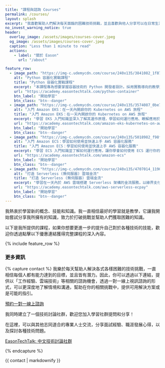 ```yaml
---
title: "課程與諮詢 Courses"
permalink: /courses/
layout: splash
excerpt: "我喜歡幫助人們解決每天面臨的困難技術挑戰，並且喜歡與他人分享可以在日常生活中應用的實用技能，而不僅僅是理論。"
no_invest_warning_notice: true
header:
  overlay_image: /assets/images/courses-cover.jpeg
  og_image: /assets/images/courses-cover.jpeg
  caption: "Less than 1 minute to read"
  actions:
    - label: "關於 Eason"
      url: "/about"

feature_row:
  - image_path: "https://img-c.udemycdn.com/course/240x135/3841082_1f87.jpg"
    alt: "Python 容器化實戰課程"
    title: "Python 容器化實戰課程"
    excerpt: "本課程專為想要掌握容器技術的 Python 開發者設計。採用實務導向的教學方式，讓您在動手實作中深入理解容器化的精髓。透過這堂課程，你將深入了解容器技術的核心概念，學習如何在 Python 開發中有效運用容器化技術、雲端服務整合與部署，並掌握現代化應用程式開發的最佳實踐。"
    url: "https://academy.easontechtalk.com/python-container"
    btn_label: "開始學習"
    btn_class: "btn--danger"
  - image_path: "https://img-c.udemycdn.com/course/240x135/3574087_0be7.jpg"
    alt: "入門 Amazon EKS：在一天內開啟你的 Kubernetes on AWS 旅程"
    title: "入門 Amazon EKS：在一天內開啟你的 Kubernetes on AWS 旅程"
    excerpt: "學習 EKS 入門知識並深入了解其運作原理，學習如何運行應用、瞭解應用於 EKS 中的部署最佳實務，同時學會在 Amazon EKS 上使用 AWS Fargate 無伺服器技術 (Serverless) 運行你的容器化應用程式。"
    url: "https://academy.easontechtalk.com/amazon-eks-kubernetes-on-aws"
    btn_label: "開始學習"
    btn_class: "btn--danger"
  - image_path: "https://img-c.udemycdn.com/course/240x135/5018982_f98f_3.jpg"
    alt: "入門 Amazon ECS：學習如何使用並快速上手 AWS 容器化服務"
    title: "入門 Amazon ECS：學習如何使用並快速上手 AWS 容器化服務"
    excerpt: "學習 ECS 入門知識並了解如何運行應用，讓你學會如何使用 ECS 運行你的容器服務，同時學會在 Amazon ECS 上使用 AWS Fargate 無伺服器技術 (Serverless) 運行你的容器化應用程式。"
    url: "https://academy.easontechtalk.com/amazon-ecs"
    btn_label: "開始學習"
    btn_class: "btn--danger"
  - image_path: "https://img-c.udemycdn.com/course/240x135/4707014_1190.jpg"
    alt: "打造 Serverless (無伺服器) 雲端金流"
    title: "打造 Serverless (無伺服器) 雲端金流"
    excerpt: "學習在一天內於 AWS 雲端搭建 Serverless 架構的金流服務，以綠界支付為例 (ECPay)"
    url: "https://academy.easontechtalk.com/aws-serverless-ecpay"
    btn_label: "開始學習"
    btn_class: "btn--danger"
---
```


我熱衷於學習新的概念、技能和知識。我一直相信最好的學習就是教學，它讓我開始嘗試分享我所擁有的知識，致力於打破挑戰並幫助人們獲取困難的知識。

以下是我所提供的課程，如果你想要更進一步的提升自己對於各種技術的技能，歡迎你透過點擊以下優惠連結獲得完整課程的深入內容。

{% include feature_row %}

### 更多資訊

{% capture contact %}
我樂於每天幫助人解決各式各樣困難的技術挑戰，一直相信每個人都有能力達到的目標，並且皆有潛力。因此，你可以透過以下連結，提供以「工作經驗、雲端技術」等相關的諮詢機會，透過一對一線上視訊諮詢的形式，可以更深度地了解情境和溝通，幫助在你的相關挑戰中，提供可用解決方案或是可能的指引。

<a href="https://app.simplymeet.me/eason/45min" class="btn btn--x-large btn--inverse">預約一對一線上諮詢</a>

我同時建立了一個技術討論社群，歡迎您加入學習社群提問和分享！

在這裡，可以與其他志同道合的專業人士交流，分享面試經驗、職涯發展心得，以及探討各種技術問題。

<a href="https://academy.easontechtalk.com/community-zh" class="btn btn--primary btn--x-large btn--inverse">EasonTechTalk: 中文技術討論社群</a>

{% endcapture %}

<div class="notice--info">{{ contact | markdownify }}</div>

